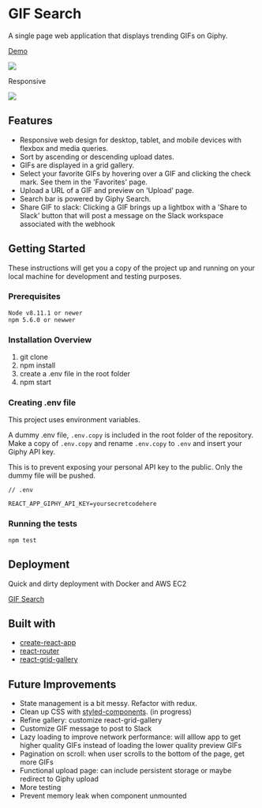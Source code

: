 # GIF Search

A single page web application that displays trending GIFs on Giphy.

[Demo](http://ec2-34-209-235-160.us-west-2.compute.amazonaws.com/)

![](https://thumbs.gfycat.com/WhisperedAmbitiousAmurminnow-size_restricted.gif)

Responsive

![](https://thumbs.gfycat.com/ImpressiveWeepyBarbet-size_restricted.gif)

## Features

* Responsive web design for desktop, tablet, and mobile devices with flexbox and media queries.
* Sort by ascending or descending upload dates.
* GIFs are displayed in a grid gallery.
* Select your favorite GIFs by hovering over a GIF and clicking the check mark. See them in the 'Favorites' page.
* Upload a URL of a GIF and preview on 'Upload' page.
* Search bar is powered by Giphy Search.
* Share GIF to slack: Clicking a GIF brings up a lightbox with a 'Share to Slack' button that will post a message on the Slack workspace associated with the webhook


## Getting Started
These instructions will get you a copy of the project up and running on your local machine for development and testing purposes.

### Prerequisites

```
Node v8.11.1 or newer
npm 5.6.0 or newwer
```

### Installation Overview

1. git clone
1. npm install
1. create a .env file in the root folder
1. npm start


### Creating .env file

This project uses environment variables. 

A dummy .env file, `.env.copy` is included in the root folder of the repository. Make a copy of `.env.copy` and rename `.env.copy` to `.env` and insert your Giphy API key. 

This is to prevent exposing your personal API key to the public. Only the dummy file will be pushed. 

```
// .env

REACT_APP_GIPHY_API_KEY=yoursecretcodehere
```

### Running the tests

```
npm test
```

## Deployment

Quick and dirty deployment with Docker and AWS EC2 

[GIF Search](http://ec2-34-209-235-160.us-west-2.compute.amazonaws.com/)

## Built with

* [create-react-app](https://github.com/facebook/create-react-app)
* [react-router](https://reacttraining.com/react-router/)
* [react-grid-gallery](https://benhowell.github.io/react-grid-gallery/)

## Future Improvements

* State management is a bit messy. Refactor with redux.
* Clean up CSS with [styled-components](https://www.styled-components.com/). (in progress)
* Refine gallery: customize react-grid-gallery
* Customize GIF message to post to Slack
* Lazy loading to improve network performance: will alllow app to get higher quality GIFs instead of loading the lower quality preview GIFs
* Pagination on scroll: when user scrolls to the bottom of the page, get more GIFs
* Functional upload page: can include persistent storage or maybe redirect to Giphy upload
* More testing
* Prevent memory leak when component unmounted